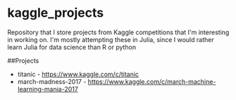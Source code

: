# kaggle_projects
Repository that I store projects from Kaggle competitions that I'm interesting in working on.
I'm mostly attempting these in Julia, since I would rather learn Julia for data science than R or python

##Projects
* titanic - https://www.kaggle.com/c/titanic
* march-madness-2017 - https://www.kaggle.com/c/march-machine-learning-mania-2017
